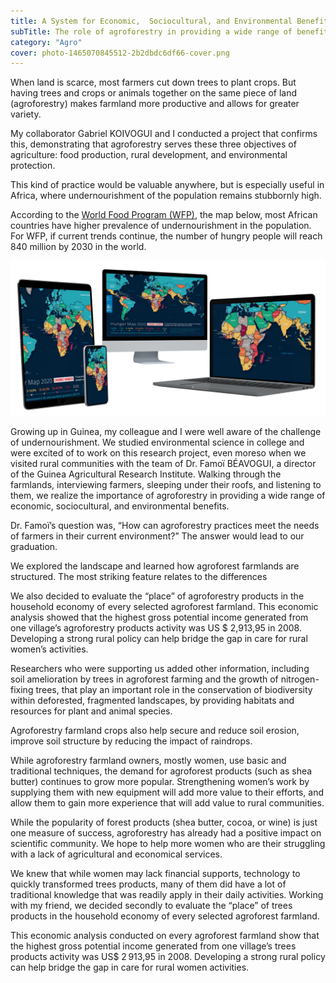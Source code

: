 ```yaml
---
title: A System for Economic,  Sociocultural, and Environmental Benefits
subTitle: The role of agroforestry in providing a wide range of benefits
category: "Agro"
cover: photo-1465070845512-2b2dbdc6df66-cover.png
---
```


When land is scarce, most farmers cut down trees to plant crops. But having trees and crops or animals together on the same piece of land (agroforestry) makes farmland more productive and allows for greater variety.

My collaborator Gabriel KOIVOGUI and I conducted a project that confirms this, demonstrating that agroforestry serves these three objectives of agriculture: food production, rural development, and environmental protection.

This kind of practice would be valuable anywhere, but is especially useful in Africa, where undernourishment of the population remains stubbornly high.

According to the <a href="https://www.wfp.org/publications/hunger-map-2020/" target="_blank">World Food Program (WFP)</a>, the map below, most African countries have higher prevalence of undernourishment in the population. For WFP, if current trends continue, the number of hungry people will reach 840 million by 2030 in the world.

![test](./33893097-e5a70c34-df5a-11e7-8f5e-40e05762dd6770dju.png)

Growing up in Guinea, my colleague and I were well aware of the challenge of undernourishment. We studied environmental science in college and were excited of to work on this research project, even moreso when we visited rural communities with the team of Dr. Famoï BÉAVOGUI, a director of the Guinea Agricultural Research Institute. Walking through the farmlands, interviewing farmers, sleeping under their roofs, and listening to them, we realize the importance of agroforestry in providing a wide range of economic, sociocultural, and environmental benefits.

Dr. Famoï’s question was, “How can agroforestry practices meet the needs of farmers in their current environment?” The answer would lead to our graduation.

We explored the landscape and learned how agroforest farmlands are structured. The most striking feature relates to the differences

We also decided to evaluate the “place” of agroforestry products in the household economy of every selected agroforest farmland. This economic analysis showed that the highest gross potential income generated from one village’s agroforestry products activity was US $ 2,913,95 in 2008. Developing a strong rural policy can help bridge the gap in care for rural women’s activities.

Researchers who were supporting us added other information, including soil amelioration by trees in agroforest farming and the growth of nitrogen-fixing trees, that play an important role in the conservation of biodiversity within deforested, fragmented landscapes, by providing habitats and resources for plant and animal species.

Agroforestry farmland crops also help secure and reduce soil erosion, improve soil structure by reducing the impact of raindrops.

While agroforestry farmland owners, mostly women, use basic and traditional techniques, the demand for agroforest products (such as shea butter) continues to grow more popular. Strengthening women’s work by supplying them with new equipment will add more value to their efforts, and allow them to gain more experience that will add value to rural communities.

While the popularity of forest products (shea butter, cocoa, or wine) is just one measure of success, agroforestry has already had a positive impact on scientific community. We hope to help more women who are their struggling with a lack of agricultural and economical services.

We knew that while women may lack financial supports, technology to quickly transformed trees products, many of them did have a lot of traditional knowledge that was readily apply in their daily activities. Working with my friend, we decided secondly to evaluate the “place” of trees products in the household economy of every selected agroforest farmland.

This economic analysis conducted on every agroforest farmland show that the highest gross potential income generated from one village’s trees products activity was US$ 2 913,95 in 2008. Developing a strong rural policy can help bridge the gap in care for rural women activities.
